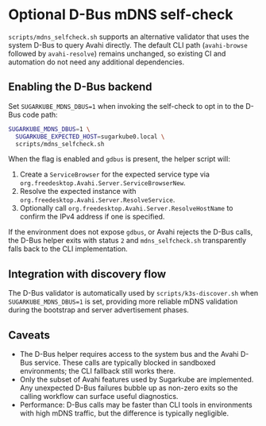 # Optional D-Bus mDNS self-check

`scripts/mdns_selfcheck.sh` supports an alternative validator that uses the
system D-Bus to query Avahi directly. The default CLI path (`avahi-browse`
followed by `avahi-resolve`) remains unchanged, so existing CI and automation do
not need any additional dependencies.

## Enabling the D-Bus backend

Set `SUGARKUBE_MDNS_DBUS=1` when invoking the self-check to opt in to the D-Bus
code path:

```bash
SUGARKUBE_MDNS_DBUS=1 \
  SUGARKUBE_EXPECTED_HOST=sugarkube0.local \
  scripts/mdns_selfcheck.sh
```

When the flag is enabled and `gdbus` is present, the helper script will:

1. Create a `ServiceBrowser` for the expected service type via
   `org.freedesktop.Avahi.Server.ServiceBrowserNew`.
2. Resolve the expected instance with
   `org.freedesktop.Avahi.Server.ResolveService`.
3. Optionally call `org.freedesktop.Avahi.Server.ResolveHostName` to confirm the
   IPv4 address if one is specified.

If the environment does not expose `gdbus`, or Avahi rejects the D-Bus calls,
the D-Bus helper exits with status `2` and `mdns_selfcheck.sh` transparently
falls back to the CLI implementation.

## Integration with discovery flow

The D-Bus validator is automatically used by `scripts/k3s-discover.sh` when
`SUGARKUBE_MDNS_DBUS=1` is set, providing more reliable mDNS validation during
the bootstrap and server advertisement phases.

## Caveats

- The D-Bus helper requires access to the system bus and the Avahi D-Bus
  service. These calls are typically blocked in sandboxed environments; the CLI
  fallback still works there.
- Only the subset of Avahi features used by Sugarkube are implemented. Any
  unexpected D-Bus failures bubble up as non-zero exits so the calling workflow
  can surface useful diagnostics.
- Performance: D-Bus calls may be faster than CLI tools in environments with
  high mDNS traffic, but the difference is typically negligible.
